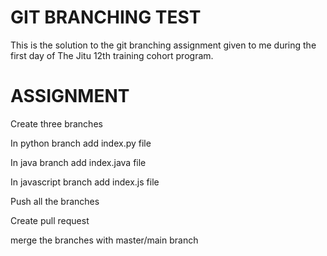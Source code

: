# GIT BRANCHING TEST
This is the solution to the git branching assignment given to me during the first day of The Jitu 12th training cohort program.

# ASSIGNMENT
Create three branches

In python branch add index.py file

In java branch add index.java file

In javascript branch add index.js file

Push all the branches

Create pull request

merge the branches with master/main branch